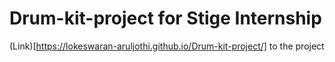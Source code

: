 # Drum-kit-project for Stige Internship

(Link)[https://lokeswaran-aruljothi.github.io/Drum-kit-project/] to the project
